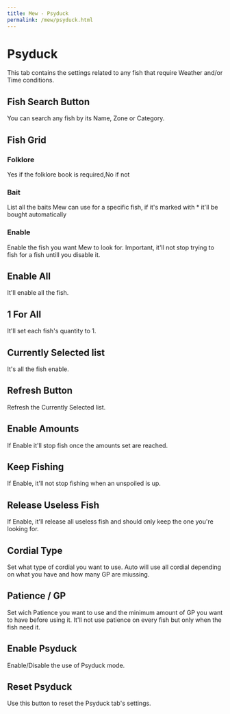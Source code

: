 ```yaml
---
title: Mew - Psyduck
permalink: /mew/psyduck.html
---
```


# Psyduck
This tab contains the settings related to any fish that require Weather and/or Time conditions.

## Fish Search Button
You can search any fish by its Name, Zone or Category.

## Fish Grid
### Folklore
Yes if the folklore book is required,No if not

### Bait
List all the baits Mew can use for a specific fish, if it's marked with * it'll be bought automatically

### Enable
Enable the fish you want Mew to look for. Important, it'll not stop trying to fish for a fish untill you disable it.

## Enable All
It'll enable all the fish.

## 1 For All
It'll set each fish's quantity to 1.

## Currently Selected list
It's all the fish enable.

## Refresh Button
Refresh the Currently Selected list.

## Enable Amounts
If Enable it'll stop fish once the amounts set are reached.

## Keep Fishing
If Enable, it'll not stop fishing when an unspoiled is up.

## Release Useless Fish
If Enable, it'll release all useless fish and should only keep the one you're looking for.

## Cordial Type
Set what type of cordial you want to use. Auto will use all cordial depending on what you have and how many GP are miussing.

## Patience / GP
Set wich Patience you want to use and the minimum amount of GP you want to have before using it. It'll not use patience on every fish but only when the fish need it. 

## Enable Psyduck
Enable/Disable the use of Psyduck mode.

## Reset Psyduck
Use this button to reset the Psyduck tab's settings.
